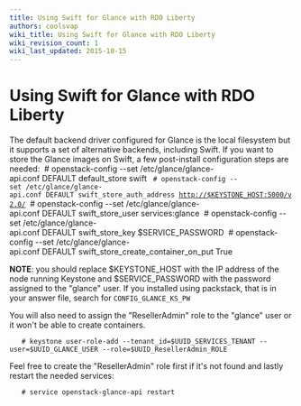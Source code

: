 ```yaml
---
title: Using Swift for Glance with RDO Liberty
authors: coolsvap
wiki_title: Using Swift for Glance with RDO Liberty
wiki_revision_count: 1
wiki_last_updated: 2015-10-15
---
```


# Using Swift for Glance with RDO Liberty

The default backend driver configured for Glance is the local filesystem but it supports a set of alternative backends, including Swift. If you want to store the Glance images on Swift, a few post-install configuration steps are needed:
     # openstack-config --set /etc/glance/glance-api.conf DEFAULT default_store swift
    ` # openstack-config --set /etc/glance/glance-api.conf DEFAULT swift_store_auth_address `[`http://$KEYSTONE_HOST:5000/v2.0/`](http://$KEYSTONE_HOST:5000/v2.0/)
     # openstack-config --set /etc/glance/glance-api.conf DEFAULT swift_store_user services:glance
     # openstack-config --set /etc/glance/glance-api.conf DEFAULT swift_store_key $SERVICE_PASSWORD
     # openstack-config --set /etc/glance/glance-api.conf DEFAULT swift_store_create_container_on_put True

**NOTE**: you should replace $KEYSTONE_HOST with the IP address of the node running Keystone and $SERVICE_PASSWORD with the password assigned to the "glance" user. If you installed using packstack, that is in your answer file, search for `CONFIG_GLANCE_KS_PW`

You will also need to assign the "ResellerAdmin" role to the "glance" user or it won't be able to create containers.

       # keystone user-role-add --tenant_id=$UUID_SERVICES_TENANT --user=$UUID_GLANCE_USER --role=$UUID_ResellerAdmin_ROLE

Feel free to create the "ResellerAdmin" role first if it's not found and lastly restart the needed services:

       # service openstack-glance-api restart
